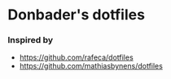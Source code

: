 # Donbader's dotfiles

### Inspired by
- https://github.com/rafeca/dotfiles
- https://github.com/mathiasbynens/dotfiles

